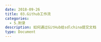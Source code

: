 ```yaml
---
date: 2018-09-26
title: 03.Github工作流
categories:
  - 5.附录
description: 如何通过GitHub给sdlchina提交文档
type: Document
---
```


